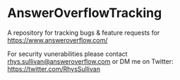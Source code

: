 # AnswerOverflowTracking
A repository for tracking bugs &amp; feature requests for https://www.answeroverflow.com/

For security vunerabilities please contact rhys.sullivan@answeroverflow.com or DM me on Twitter: https://twitter.com/RhysSullivan

